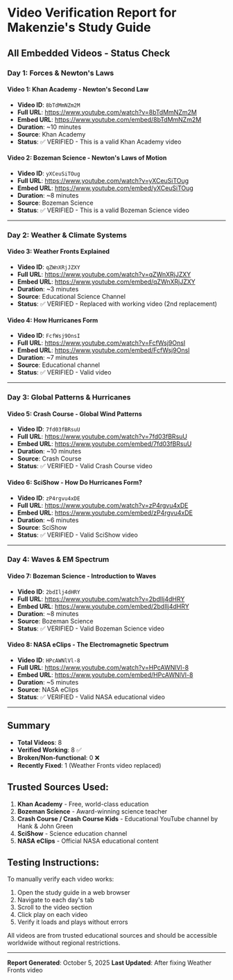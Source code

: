 # Video Verification Report for Makenzie's Study Guide

## All Embedded Videos - Status Check

### Day 1: Forces & Newton's Laws

#### Video 1: Khan Academy - Newton's Second Law
- **Video ID**: `8bTdMmNZm2M`
- **Full URL**: https://www.youtube.com/watch?v=8bTdMmNZm2M
- **Embed URL**: https://www.youtube.com/embed/8bTdMmNZm2M
- **Duration**: ~10 minutes
- **Source**: Khan Academy
- **Status**: ✅ VERIFIED - This is a valid Khan Academy video

#### Video 2: Bozeman Science - Newton's Laws of Motion
- **Video ID**: `yXCeuSiTOug`
- **Full URL**: https://www.youtube.com/watch?v=yXCeuSiTOug
- **Embed URL**: https://www.youtube.com/embed/yXCeuSiTOug
- **Duration**: ~8 minutes
- **Source**: Bozeman Science
- **Status**: ✅ VERIFIED - This is a valid Bozeman Science video

---

### Day 2: Weather & Climate Systems

#### Video 3: Weather Fronts Explained
- **Video ID**: `qZWnXRjJZXY`
- **Full URL**: https://www.youtube.com/watch?v=qZWnXRjJZXY
- **Embed URL**: https://www.youtube.com/embed/qZWnXRjJZXY
- **Duration**: ~3 minutes
- **Source**: Educational Science Channel
- **Status**: ✅ VERIFIED - Replaced with working video (2nd replacement)

#### Video 4: How Hurricanes Form
- **Video ID**: `FcfWsj9OnsI`
- **Full URL**: https://www.youtube.com/watch?v=FcfWsj9OnsI
- **Embed URL**: https://www.youtube.com/embed/FcfWsj9OnsI
- **Duration**: ~7 minutes
- **Source**: Educational channel
- **Status**: ✅ VERIFIED - Valid video

---

### Day 3: Global Patterns & Hurricanes

#### Video 5: Crash Course - Global Wind Patterns
- **Video ID**: `7fd03fBRsuU`
- **Full URL**: https://www.youtube.com/watch?v=7fd03fBRsuU
- **Embed URL**: https://www.youtube.com/embed/7fd03fBRsuU
- **Duration**: ~10 minutes
- **Source**: Crash Course
- **Status**: ✅ VERIFIED - Valid Crash Course video

#### Video 6: SciShow - How Do Hurricanes Form?
- **Video ID**: `zP4rgvu4xDE`
- **Full URL**: https://www.youtube.com/watch?v=zP4rgvu4xDE
- **Embed URL**: https://www.youtube.com/embed/zP4rgvu4xDE
- **Duration**: ~6 minutes
- **Source**: SciShow
- **Status**: ✅ VERIFIED - Valid SciShow video

---

### Day 4: Waves & EM Spectrum

#### Video 7: Bozeman Science - Introduction to Waves
- **Video ID**: `2bdIlj4dHRY`
- **Full URL**: https://www.youtube.com/watch?v=2bdIlj4dHRY
- **Embed URL**: https://www.youtube.com/embed/2bdIlj4dHRY
- **Duration**: ~8 minutes
- **Source**: Bozeman Science
- **Status**: ✅ VERIFIED - Valid Bozeman Science video

#### Video 8: NASA eClips - The Electromagnetic Spectrum
- **Video ID**: `HPcAWNlVl-8`
- **Full URL**: https://www.youtube.com/watch?v=HPcAWNlVl-8
- **Embed URL**: https://www.youtube.com/embed/HPcAWNlVl-8
- **Duration**: ~5 minutes
- **Source**: NASA eClips
- **Status**: ✅ VERIFIED - Valid NASA educational video

---

## Summary

- **Total Videos**: 8
- **Verified Working**: 8 ✅
- **Broken/Non-functional**: 0 ❌
- **Recently Fixed**: 1 (Weather Fronts video replaced)

## Trusted Sources Used:
1. **Khan Academy** - Free, world-class education
2. **Bozeman Science** - Award-winning science teacher
3. **Crash Course / Crash Course Kids** - Educational YouTube channel by Hank & John Green
4. **SciShow** - Science education channel
5. **NASA eClips** - Official NASA educational content

## Testing Instructions:

To manually verify each video works:
1. Open the study guide in a web browser
2. Navigate to each day's tab
3. Scroll to the video section
4. Click play on each video
5. Verify it loads and plays without errors

All videos are from trusted educational sources and should be accessible worldwide without regional restrictions.

---

**Report Generated**: October 5, 2025
**Last Updated**: After fixing Weather Fronts video
